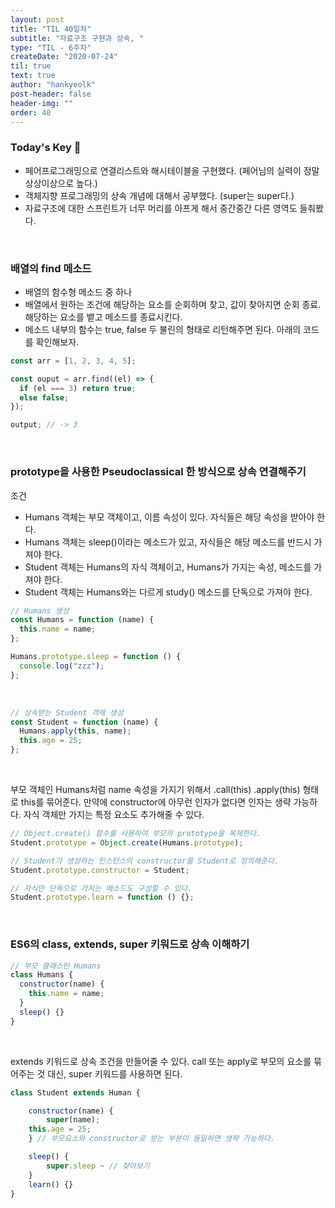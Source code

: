 ```yaml
---
layout: post
title: "TIL 40일차"
subtitle: "자료구조 구현과 상속, "
type: "TIL - 6주차"
createDate: "2020-07-24"
til: true
text: true
author: "hankyeolk"
post-header: false
header-img: ""
order: 40
---
```


### Today's Key 🔑

- 페어프로그래밍으로 연결리스트와 해시테이블을 구현했다. (페어님의 실력이 정말 상상이상으로 높다.)
- 객체지향 프로그래밍의 상속 개념에 대해서 공부했다. (super는 super다.)
- 자료구조에 대한 스프린트가 너무 머리를 아프게 해서 중간중간 다른 영역도 들춰봤다.

<br>

### 배열의 find 메소드

- 배열의 함수형 메소드 중 하나
- 배열에서 원하는 조건에 해당하는 요소를 순회하며 찾고, 값이 찾아지면 순회 종료. 해당하는 요소를 뱉고 메소드를 종료시킨다.
- 메소드 내부의 함수는 true, false 두 불린의 형태로 리턴해주면 된다. 아래의 코드를 확인해보자.

```js
const arr = [1, 2, 3, 4, 5];

const ouput = arr.find((el) => {
  if (el === 3) return true;
  else false;
});

output; // -> 3
```

<br>

### prototype을 사용한 Pseudoclassical 한 방식으로 상속 연결해주기

조건

- Humans 객체는 부모 객체이고, 이름 속성이 있다. 자식들은 해당 속성을 받아야 한다.
- Humans 객체는 sleep()이라는 메소드가 있고, 자식들은 해당 메소드를 반드시 가져야 한다.
- Student 객체는 Humans의 자식 객체이고, Humans가 가지는 속성, 메소드를 가져야 한다.
- Student 객체는 Humans와는 다르게 study() 메소드를 단독으로 가져야 한다.
  <br>

```js
// Humans 생성
const Humans = function (name) {
  this.name = name;
};

Humans.prototype.sleep = function () {
  console.log("zzz");
};
```

<br>

```js
// 상속받는 Student 객체 생성
const Student = function (name) {
  Humans.apply(this, name);
  this.age = 25;
};
```

<br>

부모 객체인 Humans처럼 name 속성을 가지기 위해서 .call(this) .apply(this) 형태로 this를 묶어준다. 만약에 constructor에 아무런 인자가 없다면 인자는 생략 가능하다. 자식 객체만 가지는 특정 요소도 추가해줄 수 있다.
<br>

```js
// Object.create() 함수를 사용하여 부모의 prototype을 복제한다.
Student.prototype = Object.create(Humans.prototype);

// Student가 생성하는 인스턴스의 constructor를 Student로 정의해준다.
Student.prototype.constructor = Student;

// 자식만 단독으로 가지는 메소드도 구성할 수 있다.
Student.prototype.learn = function () {};
```

<br>

### ES6의 class, extends, super 키워드로 상속 이해하기

```js
// 부모 클래스인 Humans
class Humans {
  constructor(name) {
    this.name = name;
  }
  sleep() {}
}
```

<br>

extends 키워드로 상속 조건을 만들어줄 수 있다. call 또는 apply로 부모의 요소를 묶어주는 것 대신, super 키워드를 사용하면 된다.

```js
class Student extends Human {

	constructor(name) {
		super(name);
    this.age = 25;
	} // 부모요소와 constructor로 받는 부분이 동일하면 생략 가능하다.

	sleep() {
		super.sleep ~ // 찾아보기
	}
	learn() {}
}
```
